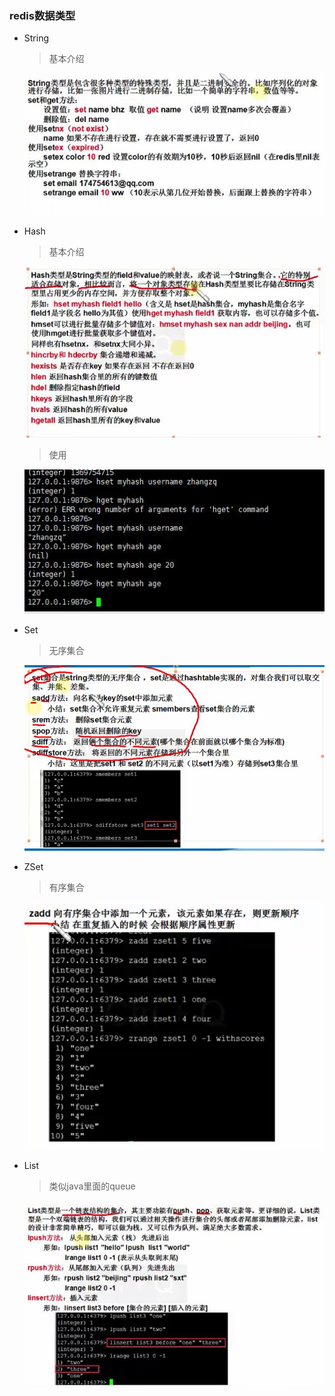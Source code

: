 ### redis数据类型
* String
     > 基本介绍

     ![基本介绍](../images/redis-string.jpg)
* Hash
     > 基本介绍

     ![基本介绍](../images/redis-hash.jpg)
     > 使用
     
     ![使用](../images/redis-hash-use.jpg)
* Set
     > 无序集合

     ![-](../images/redis-set.png)
     
* ZSet
     > 有序集合

     ![-](../images/redis-zset.png)
* List
     > 类似java里面的queue

     ![-](../images/redis-list.jpg)